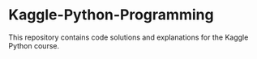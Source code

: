 # Kaggle-Python-Programming
This repository contains code solutions and explanations for the Kaggle Python course. 
